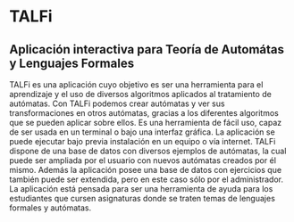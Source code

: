 # TALFi
## Aplicación interactiva para Teoría de Automátas y Lenguajes Formales

TALFi es una aplicación cuyo objetivo es ser una herramienta para el aprendizaje y el uso de diversos algoritmos aplicados al tratamiento de autómatas.  Con TALFi podemos crear autómatas y ver sus transformaciones en otros autómatas, gracias a los diferentes algoritmos que se pueden aplicar sobre ellos. Es una herramienta de fácil uso, capaz de ser usada en un terminal o bajo una interfaz gráfica. La aplicación se puede ejecutar bajo previa instalación en un equipo o vía internet.
TALFi dispone de una base de datos con diversos ejemplos de autómatas, la cual puede ser ampliada por el usuario con nuevos autómatas creados por él mismo. Además la aplicación posee una base de datos con ejercicios que también puede ser extendida, pero en este caso sólo por el administrador.
La aplicación está pensada para ser una herramienta de ayuda para los estudiantes que cursen asignaturas donde se traten temas de lenguajes formales y autómatas.
